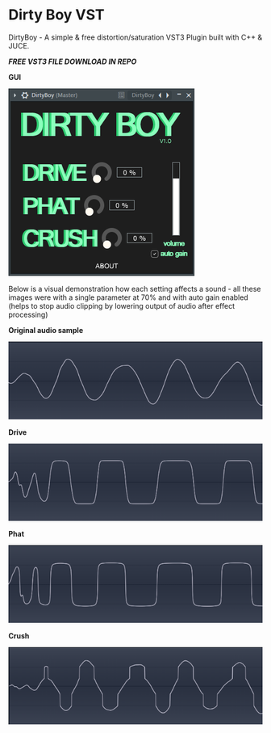 # Dirty Boy VST
DirtyBoy -  A simple & free distortion/saturation VST3 Plugin built with C++ & JUCE.

***FREE VST3 FILE DOWNLOAD IN REPO***

**GUI**

![Alt text](Screenshots/GUI.png?raw=true "GUI")

Below is a visual demonstration how each setting affects a sound - all these images were with a single parameter at 70% and with auto gain enabled (helps to stop audio clipping by lowering output of audio after effect processing)

**Original audio sample**

![Alt text](Screenshots/original.png?raw=true "ORIGINAL")

**Drive**

![Alt text](Screenshots/drive.png?raw=true "DRIVE")

**Phat**

![Alt text](Screenshots/phat.png?raw=true "PHAT")

**Crush**

![Alt text](Screenshots/crush.png?raw=true "CRUSH")